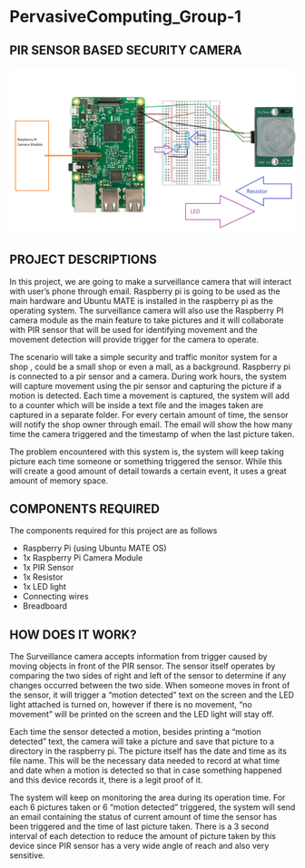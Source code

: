# PervasiveComputing_Group-1

## PIR SENSOR BASED SECURITY CAMERA
![System Sketch](image/diagram.png)

## PROJECT DESCRIPTIONS 
In this project, we are going to make a surveillance camera that will interact with user’s phone through email. Raspberry pi is going to be used as the main hardware and Ubuntu MATE is installed in the raspberry pi as the operating system. The surveillance camera will also use the Raspberry PI camera module as the main feature to take pictures and it will collaborate with PIR sensor that will be used for identifying movement and the movement detection will provide trigger for the camera to operate.
 
The scenario will take a simple security and traffic monitor system for a shop , could be a small shop or even a mall, as a background. Raspberry pi is connected to a pir sensor and a camera. During work hours, the system will capture movement using the pir sensor and capturing the picture if a motion is detected. Each time a movement is captured, the system will add to a counter which will be inside a text file and the images taken are captured in a separate folder. For every certain amount of time, the sensor will notify the shop owner through email. The email will show the how many time the camera triggered and the timestamp of when the last picture taken. 

The problem encountered with this system is, the system will keep taking picture each time someone or something triggered the sensor. While this will create a good amount of detail towards a certain event, it uses a great amount of memory space.

## COMPONENTS REQUIRED 
The components required for this project are as follows
* Raspberry Pi (using Ubuntu MATE OS)
* 1x Raspberry Pi Camera Module
* 1x PIR Sensor
* 1x Resistor
* 1x LED light
* Connecting wires
* Breadboard

## HOW DOES IT WORK? 
The Surveillance camera accepts information from trigger caused by moving objects in front of the PIR sensor. The sensor itself operates by comparing the two sides of right and left of the sensor to determine if any changes occurred between the two side. When someone moves in front of the sensor, it will trigger a “motion detected” text on the screen and the LED light attached is turned on, however if there is no movement, “no movement” will be printed on the screen and the LED light will stay off. 
 
Each time the sensor detected a motion, besides printing a “motion detected” text, the camera will take a picture and save that picture to a directory in the raspberry pi. The picture itself has the date and time as its file name. This will be the necessary data needed to record at what time and date when a motion is detected so that in case something happened and this device records it, there is a legit proof of it.
 
The system will keep on monitoring the area during its operation time. For each 6 pictures taken or 6 “motion detected” triggered,  the system  will send an email containing the status of current amount of time the sensor has been triggered and the time of last picture taken. There is a 3 second interval of each detection to reduce the amount of picture taken by this device since PIR sensor has a very wide angle of reach and also very sensitive. 




